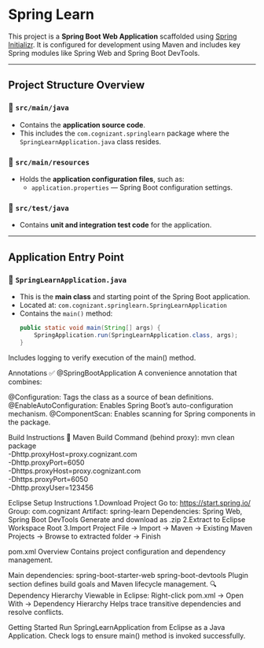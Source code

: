 # Spring Learn

This project is a **Spring Boot Web Application** scaffolded using [Spring Initializr](https://start.spring.io/). It is configured for development using Maven and includes key Spring modules like Spring Web and Spring Boot DevTools.

---

## Project Structure Overview

### 📁 `src/main/java`
- Contains the **application source code**.
- This includes the `com.cognizant.springlearn` package where the `SpringLearnApplication.java` class resides.

### 📁 `src/main/resources`
- Holds the **application configuration files**, such as:
  - `application.properties` — Spring Boot configuration settings.

### 📁 `src/test/java`
- Contains **unit and integration test code** for the application.

---

## Application Entry Point

### 🔹 `SpringLearnApplication.java`
- This is the **main class** and starting point of the Spring Boot application.
- Located at: `com.cognizant.springlearn.SpringLearnApplication`
- Contains the `main()` method:
  ```java
  public static void main(String[] args) {
      SpringApplication.run(SpringLearnApplication.class, args);
  }
Includes logging to verify execution of the main() method.


Annotations
✅ @SpringBootApplication
A convenience annotation that combines:

@Configuration: Tags the class as a source of bean definitions.
@EnableAutoConfiguration: Enables Spring Boot’s auto-configuration mechanism.
@ComponentScan: Enables scanning for Spring components in the package.

Build Instructions
🔨 Maven Build Command (behind proxy):
mvn clean package \
  -Dhttp.proxyHost=proxy.cognizant.com \
  -Dhttp.proxyPort=6050 \
  -Dhttps.proxyHost=proxy.cognizant.com \
  -Dhttps.proxyPort=6050 \
  -Dhttp.proxyUser=123456

Eclipse Setup Instructions
1.Download Project
Go to: https://start.spring.io/
Group: com.cognizant
Artifact: spring-learn
Dependencies: Spring Web, Spring Boot DevTools
Generate and download as .zip
2.Extract to Eclipse Workspace Root
3.Import Project
File → Import → Maven → Existing Maven Projects → Browse to extracted folder → Finish

pom.xml Overview
Contains project configuration and dependency management.

Main dependencies:
spring-boot-starter-web
spring-boot-devtools
Plugin section defines build goals and Maven lifecycle management.
🔍 Dependency Hierarchy
Viewable in Eclipse:
Right-click pom.xml → Open With → Dependency Hierarchy
Helps trace transitive dependencies and resolve conflicts.

Getting Started
Run SpringLearnApplication from Eclipse as a Java Application.
Check logs to ensure main() method is invoked successfully.
